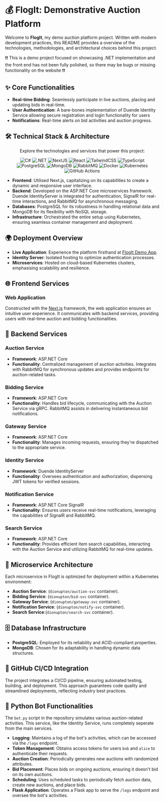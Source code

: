 # 💰 FlogIt: Demonstrative Auction Platform

Welcome to **FlogIt**, my demo auction platform project. Written with modern development practices, this README provides a overview of the technologies, methodologies, and architectural choices behind this project.

❗❗ This is a demo project focused on showcasing .NET implementation and the front end has not been fully polished, so there may be bugs or missing functionality on the website ❗❗

## ✨ Core Functionalities

- **Real-time Bidding**: Seamlessly participate in live auctions, placing and updating bids in real-time.
- **User Authentication**: A bare-bones implementation of Duende Identity Service allowing secure registration and login functionality for users
- **Notifications**: Real-time alerts on bid activities and auction progress.

## 🛠️ Technical Stack & Architecture
<p align="center">
  Explore the technologies and services that power this project:
</p>

<p align="center">
  <img src="https://img.shields.io/badge/C%23-239120?style=flat&logo=c-sharp&logoColor=white" alt="C#">
  <img src="https://img.shields.io/badge/.NET-512BD4?style=flat&logo=dot-net&logoColor=white" alt=".NET">
  <img src="https://img.shields.io/badge/next%20js-000000?style=flat&logo=nextdotjs&logoColor=white" alt="NextJS">
  <img src="https://img.shields.io/badge/react-61DAFB?style=flat&logo=react&logoColor=white" alt="React">
  <img src="https://img.shields.io/badge/TailwindCSS-38B2AC?style=flat&logo=tailwind-css&logoColor=white" alt="TailwindCSS">
  <img src="https://img.shields.io/badge/TypeScript-3178C6?style=flat&logo=typescript&logoColor=white" alt="TypeScript">
  <img src="https://img.shields.io/badge/PostgreSQL-4169E1?style=flat&logo=postgresql&logoColor=white" alt="PostgreSQL">
  <img src="https://img.shields.io/badge/MongoDB-4EA94B?style=flat&logo=mongodb&logoColor=white" alt="MongoDB">
  <img src="https://img.shields.io/badge/RabbitMQ-FF6600?style=flat&logo=rabbitmq&logoColor=white" alt="RabbitMQ">
  <img src="https://img.shields.io/badge/Docker-2496ED?style=flat&logo=docker&logoColor=white" alt="Docker">
  <img src="https://img.shields.io/badge/Kubernetes-326CE5?style=flat&logo=kubernetes&logoColor=white" alt="Kubernetes">
  <img src="https://img.shields.io/badge/GitHub%20Actions-2088FF?style=flat&logo=github-actions&logoColor=white" alt="GitHub Actions">
</p>


- **Frontend**: Utilised Next.js, capitalizing on its capabilities to create a dynamic and responsive user interface.
- **Backend**: Developed on the ASP.NET Core microservices framework. Duende IdentityServer is integrated for authentication, SignalR for real-time interactions, and RabbitMQ for asynchronous messaging.
- **Databases**: PostgreSQL for its robustness in handling relational data and MongoDB for its flexibility with NoSQL storage.
- **Infrastructure**: Orchestrated the entire setup using Kubernetes, ensuring seamless container management and deployment.

## 🌍 Deployment Overview

- **Live Application**: Experience the platform firsthand at [FlogIt Demo App](https://app.flogitdemoapp.co.uk).
- **Identity Server**: Isolated hosting to optimize authentication processes.
- **Microservices**: Hosted on cloud-based Kubernetes clusters, emphasising scalability and resilience.

## 🌐 Frontend Services

### Web Application

Constructed with the [Next.js](https://nextjs.org/) framework, the web application ensures an intuitive user experience. It communicates with backend services, providing users with real-time auction and bidding functionalities.

## 🔧 Backend Services

### Auction Service

- **Framework**: ASP.NET Core
- **Functionality**: Centralized management of auction activities. Integrates with RabbitMQ for synchronous updates and provides endpoints for auction-related tasks.

### Bidding Service

- **Framework**: ASP.NET Core
- **Functionality**: Handles bid lifecycle, communicating with the Auction Service via gRPC. RabbitMQ assists in delivering instantaneous bid notifications.

### Gateway Service

- **Framework**: ASP.NET Core
- **Functionality**: Manages incoming requests, ensuring they're dispatched to the appropriate service.

### Identity Service

- **Framework**: Duende IdentityServer
- **Functionality**: Oversees authentication and authorization, dispensing JWT tokens for verified sessions.

### Notification Service

- **Framework**: ASP.NET Core SignalR
- **Functionality**: Ensures users receive real-time notifications, leveraging the capabilities of SignalR and RabbitMQ.

### Search Service

- **Framework**: ASP.NET Core
- **Functionality**: Provides efficient item search capabilities, interacting with the Auction Service and utilizing RabbitMQ for real-time updates.

## 🚀 Microservice Architecture

Each microservice in FlogIt is optimized for deployment within a Kubernetes environment:

- **Auction Service**: (`dionupton/auction-svc` container).
- **Bidding Service**: (`dionupton/bid-svc` container).
- **Gateway Service**: (`dionupton/gateway-svc` container).
- **Notification Service**: (`dionupton/notify-svc` container).
- **Search Service**:(`dionupton/search-svc` container).

## 🗄️ Database Infrastructure

- **PostgreSQL**: Employed for its reliability and ACID-compliant properties.
- **MongoDB**: Chosen for its adaptability in handling dynamic data structures.

## 🔄 GitHub CI/CD Integration

The project integrates a CI/CD pipeline, ensuring automated testing, building, and deployment. This approach guarantees code quality and streamlined deployments, reflecting industry best practices.

## 🐍 Python Bot Functionalities

The `bot.py` script in the repository simulates various auction-related activities. This service, like the Identity Service, runs completely seperate from the main services.

- **Logging**: Maintains a log of the bot's activities, which can be accessed via the `/logs` endpoint.
- **Token Management**: Obtains access tokens for users `bob` and `alice` to authenticate their requests.
- **Auction Creation**: Periodically generates new auctions with randomized attributes.
- **Bid Placement**: Places bids on ongoing auctions, ensuring it doesn't bid on its own auctions.
- **Scheduling**: Uses scheduled tasks to periodically fetch auction data, create new auctions, and place bids.
- **Flask Application**: Operates a Flask app to serve the `/logs` endpoint and oversee the bot's activities.

